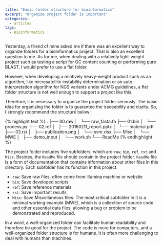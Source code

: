 ```yaml
---
title: "Basic folder structure for bioinformatics"
excerpt: "Organize project folder is important"
categories:
  - articles
tags:
  - Bioinformatics
---
```


Yesterday, a friend of mine asked me if there was an excellent way to organize folders for a bioinformatics project. That is also an excellent question to me. As for me, when dealing with a relatively light-weight project such as testing a script for GC content counting or performing pure BLAST, I would prefer to use a flat folder. 

However, when developing a relatively heavy-weight product such as an algorithm, like microsatellite instability determination or an auto-interpretation algorithm for NGS variants under ACMG guidelines, a flat folder structure is not well enough to support a project like this. 

Therefore, it is necessary to organize the project folder seriously. The basic idea for organizing the folder is to guarantee the traceability and clarity. So, I strongly recommend the structure below:

{% highlight text %}
.
├── 00.raw
│   └── raw_fasta.fa
├── 01.bin
│   └── process.py
├── 02.ref
│   ├── 20160211_report.pptx
│   └── material.pdf
├── 03.rst
│   ├── publication.png
│   └── svm.xlsx
├── Misc
│   └── MWE
│       ├── demo_input
│       └── work.sh
└── ReadMe
{% endhighlight %}

The project folder includes five subfolders, which are `raw`, `bin`, `ref`, `rst` and `Misc`. Besides, the `ReadMe` file should contain in the project folder. `ReadMe` file is a form of documentation that contains information about other files in this directory. Each subfolder has its function in this project.

* `raw`: Save raw files, often come from Illumina machine or website
* `bin`: Save developed scripts
* `ref`: Save reference materials
* `rst`: Save important results
* `Misc`: Save Miscellaneous files. The most critical subfolder in it is a minimal working example (MWE), which is a collection of source code and other essential data files, allowing a bug or problem to be demonstrated and reproduced.

In a word, a well-organized folder can facilitate human readability and therefore be good for the project. The code is more for computers, and a well-organized folder structure is for humans. It is often more challenging to deal with humans than machines.